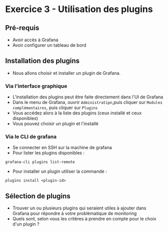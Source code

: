 # Exercice 3 - Utilisation des plugins

## Pré-requis
- Avoir accès à Grafana 
- Avoir configurer un tableau de bord

## Installation des plugins

- Nous allons choisir et installer un plugin de Grafana.

### Via l'interface graphique
- L'installation des plugins peut être faite directement dans l'UI de Grafana
- Dans le menu de Grafana, ouvrir `Administratipn`,puis cliquer sur `Modules complémentaires`,  puis cliquer sur `Plugins`
- Vous accédez alors à la liste des plugins (ceux installé et ceux disponibles)
- Vous pouvez choisir un plugin et l'installé


### Via le CLI de grafana
- Se connecter en SSH sur la machine de grafana
- Pour lister les plugins disponibles :
```
grafana-cli plugins list-remote
```
- Pour installer un plugin utiliser la commande : 
```
plugins install <plugin-id>
```


## Sélection de plugins

- Trouver un ou plusieurs plugins qui seraient utiles à ajouter dans Grafana pour répondre à votre problèmatique de monitoring
- Quels sont, selon vous les critères à prendre en compte pour le choix d'un plugin ?
